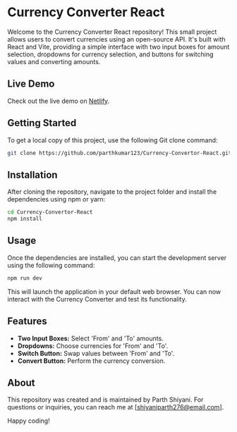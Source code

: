 # Currency Converter React

Welcome to the Currency Converter React repository! This small project allows users to convert currencies using an open-source API. It's built with React and Vite, providing a simple interface with two input boxes for amount selection, dropdowns for currency selection, and buttons for switching values and converting amounts.

## Live Demo

Check out the live demo on [Netlify](https://currency-convertor-react-vite.netlify.app).

## Getting Started

To get a local copy of this project, use the following Git clone command:

```bash
git clone https://github.com/parthkumar123/Currency-Convertor-React.git
```

## Installation

After cloning the repository, navigate to the project folder and install the dependencies using npm or yarn:

```bash
cd Currency-Convertor-React
npm install
```

## Usage

Once the dependencies are installed, you can start the development server using the following command:

```bash
npm run dev
```

This will launch the application in your default web browser. You can now interact with the Currency Converter and test its functionality.

## Features

- **Two Input Boxes:** Select 'From' and 'To' amounts.
- **Dropdowns:** Choose currencies for 'From' and 'To'.
- **Switch Button:** Swap values between 'From' and 'To'.
- **Convert Button:** Perform the currency conversion.

## About

This repository was created and is maintained by Parth Shiyani. For questions or inquiries, you can reach me at [shiyaniparth276@email.com].

Happy coding!
